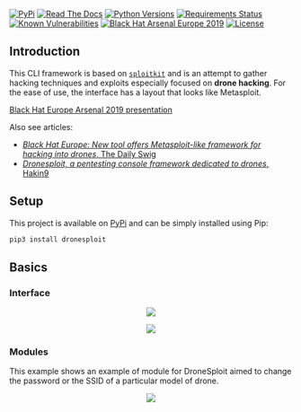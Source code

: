 [![PyPi](https://img.shields.io/pypi/v/dronesploit.svg)](https://pypi.python.org/pypi/dronesploit/)
[![Read The Docs](https://readthedocs.org/projects/dronesploit/badge/?version=latest)](https://dronesploit.readthedocs.io/en/latest/?badge=latest)
[![Python Versions](https://img.shields.io/pypi/pyversions/dronesploit.svg)](https://pypi.python.org/pypi/dronesploit/)
[![Requirements Status](https://requires.io/github/dhondta/dronesploit/requirements.svg?branch=master)](https://requires.io/github/dhondta/dronesploit/requirements/?branch=master)
[![Known Vulnerabilities](https://snyk.io/test/github/dhondta/dronesploit/badge.svg?targetFile=requirements.txt)](https://snyk.io/test/github/dhondta/dronesploit?targetFile=requirements.txt)
[![Black Hat Arsenal Europe 2019](https://img.shields.io/badge/Black%20Hat%20Arsenal-EU%202019-blue.svg)](https://www.blackhat.com/eu-19/arsenal/schedule/index.html#drone-hacking-with-dronesploit-18217)
[![License](https://img.shields.io/badge/license-AGPL%20v3-lightgrey.svg)](https://github.com/dhondta/dronesploit/blob/master/LICENSE)


## Introduction

This CLI framework is based on [`sploitkit`](https://github.com/dhondta/python-sploitkit/) and is an attempt to gather hacking techniques and exploits especially focused on **drone hacking**. For the ease of use, the interface has a layout that looks like Metasploit.

[Black Hat Europe Arsenal 2019 presentation](https://dhondta.github.io/dronesploit/docs/blackhat-eu19-arsenal.pdf)

Also see articles:

- [*Black Hat Europe: New tool offers Metasploit-like framework for hacking into drones*, The Daily Swig](https://portswigger.net/daily-swig/black-hat-europe-new-tool-offers-metasploit-like-framework-for-hacking-into-drones)
- [*Dronesploit, a pentesting console framework dedicated to drones*, Hakin9](https://hakin9.org/dronesploit-a-pentesting-console-framework-dedicated-to-drones/)

## Setup

This project is available on [PyPi](https://pypi.python.org/pypi/dronesploit/) and can be simply installed using Pip:

```sh
pip3 install dronesploit
```

## Basics

### Interface

<p align="center"><img src="https://github.com/dhondta/dronesploit/raw/master/docs/img/dronesploit.png"></p>
<p align="center"><img src="https://github.com/dhondta/dronesploit/raw/master/docs/img/dronesploit-commands.png"></p>

### Modules

This example shows an example of module for DroneSploit aimed to change the password or the SSID of a particular model of drone.

<p align="center"><img src="https://github.com/dhondta/dronesploit/raw/master/docs/img/dronesploit-module.png"></p>
